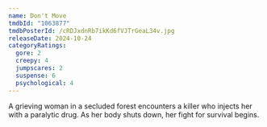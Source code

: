 ```yaml
---
name: Don't Move
tmdbId: "1063877"
tmdbPosterId: /cRDJxdnRb7ikKd6fVJTrGeaL34v.jpg
releaseDate: 2024-10-24
categoryRatings:
  gore: 2
  creepy: 4
  jumpscares: 2
  suspense: 6
  psychological: 4
---
```

A grieving woman in a secluded forest encounters a killer who injects her with a paralytic drug. As her body shuts down, her fight for survival begins.